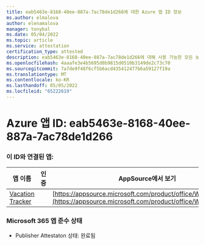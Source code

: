 ```yaml
---
title: eab5463e-8168-40ee-887a-7ac78de1d266에 대한 Azure 앱 ID 정보
ms.author: elmalova
author: elenamalova
manager: tonybal
ms.date: 05/04/2022
ms.topic: article
ms.service: attestation
certification_type: attested
description: eab5463e-8168-40ee-887a-7ac78de1d266에 대해 사용 가능한 모든 보안 및 규정 준수 정보입니다.
ms.openlocfilehash: 4aaafe3e4b5695d0b9815d0510b3149de2c73c70
ms.sourcegitcommit: 7a7de9f48f6cf5b6acd435412477b6a59127f19a
ms.translationtype: MT
ms.contentlocale: ko-KR
ms.lasthandoff: 05/05/2022
ms.locfileid: "65222619"
---
```

# <a name="azure-app-id-eab5463e-8168-40ee-887a-7ac78de1d266"></a>Azure 앱 ID: eab5463e-8168-40ee-887a-7ac78de1d266


### <a name="apps-associated-with-this-id"></a>이 ID와 연결된 앱:
| **앱 이름** | **인증** | **AppSource에서 보기** |
|--------------|---------------|-----------------------|
| [Vacation Tracker](../forward/WA200002167.md) |  | [https://appsource.microsoft.com/product/office/WA200002167](https://appsource.microsoft.com/product/office/WA200002167) |

### <a name="microsoft-365-app-compliance-status"></a>Microsoft 365 앱 준수 상태
- Publisher Attestaton 상태: 완료됨
